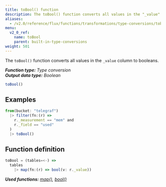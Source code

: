```yaml
---
title: toBool() function
description: The toBool() function converts all values in the "_value" column to booleans.
aliases:
  - /v2.0/reference/flux/functions/transformations/type-conversions/tobool
menu:
  v2_0_ref:
    name: toBool
    parent: built-in-type-conversions
weight: 501
---
```


The `toBool()` function converts all values in the `_value` column to booleans.

_**Function type:** Type conversion_  
_**Output data type:** Boolean_

```js
toBool()
```

## Examples
```js
from(bucket: "telegraf")
  |> filter(fn:(r) =>
    r._measurement == "mem" and
    r._field == "used"
  )
  |> toBool()
```

## Function definition
```js
toBool = (tables=<-) =>
  tables
    |> map(fn:(r) => bool(v: r._value))
```

_**Used functions:**
[map()](/v2.0/reference/flux/functions/built-in/transformations/map), 
[bool()](/v2.0/reference/flux/functions/built-in/transformations/type-conversions/bool)_
